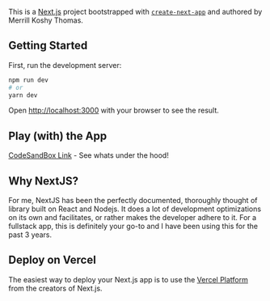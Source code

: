 This is a [Next.js](https://nextjs.org/) project bootstrapped with [`create-next-app`](https://github.com/vercel/next.js/tree/canary/packages/create-next-app) and authored by Merrill Koshy Thomas.

## Getting Started

First, run the development server:

```bash
npm run dev
# or
yarn dev
```

Open [http://localhost:3000](http://localhost:3000) with your browser to see the result.

## Play (with) the App

[CodeSandBox Link](https://codesandbox.io/s/rick-and-morty-ha-42jzp) - See whats under the hood!

## Why NextJS?

For me, NextJS has been the perfectly documented, thoroughly thought of library built on React and Nodejs. It does a lot of development optimizations on its own and facilitates, or rather makes the developer adhere to it. For a fullstack app, this is definitely your go-to and I have been using this for the past 3 years.

## Deploy on Vercel

The easiest way to deploy your Next.js app is to use the [Vercel Platform](https://vercel.com/new?utm_medium=default-template&filter=next.js&utm_source=create-next-app&utm_campaign=create-next-app-readme) from the creators of Next.js.
